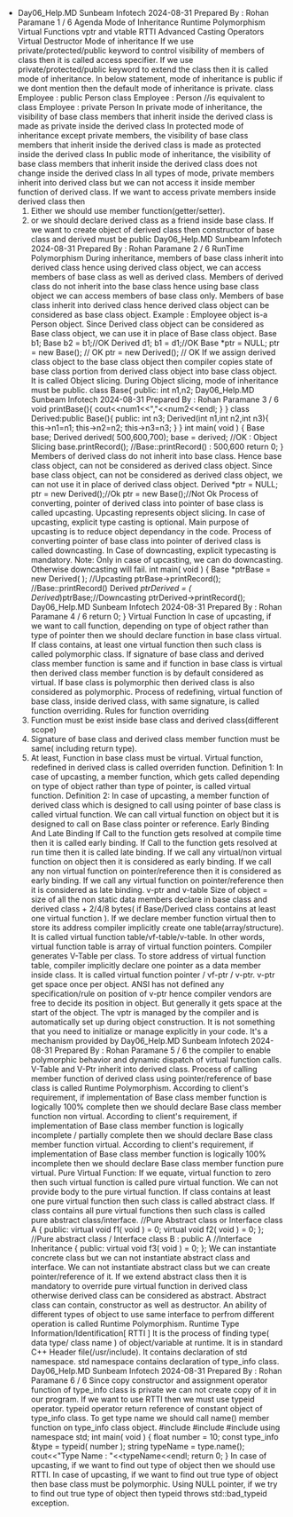 - Day06_Help.MD Sunbeam Infotech 2024-08-31
  Prepared By : Rohan Paramane 1 / 6
  Agenda
  Mode of Inheritance
  Runtime Polymorphism
  Virtual Functions
  vptr and vtable
  RTTI
  Advanced Casting Operators
  Virtual Destructor
  Mode of inheritance
  If we use private/protected/public keyword to control visibility of members of class then it is called
  access specifier.
  If we use private/protected/public keyword to extend the class then it is called mode of inheritance.
  In below statement, mode of inheritance is public if we dont mention then the default mode of
  inheritance is private.
  class Employee : public Person
  class Employee : Person
  //is equivalent to
  class Employee : private Person
  In private mode of inheritance, the visibility of base class members that inherit inside the derived class
  is made as private inside the derived class
  In protected mode of inheritance except private members, the visibility of base class members that
  inherit inside the derived class is made as protected inside the derived class
  In public mode of inheritance, the visibility of base class members that inherit inside the derived class
  does not change inside the derived class
  In all types of mode, private members inherit into derived class but we can not access it inside member
  function of derived class.
  If we want to access private members inside derived class then
  1. Either we should use member function(getter/setter).
  2. or we should declare derived class as a friend inside base class.
  If we want to create object of derived class then constructor of base class and derived must be public
  Day06_Help.MD Sunbeam Infotech 2024-08-31
  Prepared By : Rohan Paramane 2 / 6
  RunTime Polymorphism
  During inheritance, members of base class inherit into derived class hence using derived class object,
  we can access members of base class as well as derived class.
  Members of derived class do not inherit into the base class hence using base class object we can access
  members of base class only.
  Members of base class inherit into derived class hence derived class object can be considered as base
  class object.
  Example : Employee object is-a Person object.
  Since Derived class object can be considered as Base class object, we can use it in place of Base class
  object.
  Base b1;
  Base b2 = b1;//OK
  Derived d1;
  b1 = d1;//OK
  Base *ptr = NULL;
  ptr = new Base(); // OK
  ptr = new Derived(); // OK
  If we assign derived class object to the base class object then compiler copies state of base class
  portion from derived class object into base class object. It is called Object slicing.
  During Object slicing, mode of inheritance must be public.
  class Base{
  public:
  int n1,n2;
  Day06_Help.MD Sunbeam Infotech 2024-08-31
  Prepared By : Rohan Paramane 3 / 6
  void printBase(){
  cout<<num1<<","<<num2<<endl;
  }
  }
  class Derived:public Base(){
  public:
  int n3;
  Derived(int n1,int n2,int n3){
  this->n1=n1;
  this->n2=n2;
  this->n3=n3;
  }
  }
  int main( void )
  {
  Base base;
  Derived derived( 500,600,700);
  base = derived; //OK : Object Slicing
  base.printRecord(); //Base::printRecord() : 500,600
  return 0;
  }
  Members of derived class do not inherit into base class. Hence base class object, can not be considered
  as derived class object.
  Since base class object, can not be considered as derived class object, we can not use it in place of
  derived class object.
  Derived *ptr = NULL;
  ptr = new Derived();//Ok
  ptr = new Base();//Not Ok
  Process of converting, pointer of derived class into pointer of base class is called upcasting.
  Upcasting represents object slicing.
  In case of upcasting, explicit type casting is optional.
  Main purpose of upcasting is to reduce object dependancy in the code.
  Process of converting pointer of base class into pointer of derived class is called downcasting.
  In Case of downcasting, explicit typecasting is mandatory.
  Note: Only in case of upcasting, we can do downcasting. Otherwise downcasting will fail.
  int main( void )
  {
  Base *ptrBase = new Derived( ); //Upcasting
  ptrBase->printRecord(); //Base::printRecord()
  Derived *ptrDerived = ( Derived*)ptrBase;//Downcasting
  ptrDerived->printRecord();
  Day06_Help.MD Sunbeam Infotech 2024-08-31
  Prepared By : Rohan Paramane 4 / 6
  return 0;
  }
  Virtual Function
  In case of upcasting, if we want to call function, depending on type of object rather than type of pointer
  then we should declare function in base class virtual.
  If class contains, at least one virtual function then such class is called polymorphic class.
  If signature of base class and derived class member function is same and if function in base class is
  virtual then derived class member function is by default considered as virtual.
  If base class is polymorphic then derived class is also considered as polymorphic.
  Process of redefining, virtual function of base class, inside derived class, with same signature, is called
  function overriding.
  Rules for function overriding
  1. Function must be exist inside base class and derived class(different scope)
  2. Signature of base class and derived class member function must be same( including return type).
  3. At least, Function in base class must be virtual.
  Virtual function, redefined in derived class is called overriden function.
  Definition 1: In case of upcasting, a member function, which gets called depending on type of object
  rather than type of pointer, is called virtual function.
  Definition 2: In case of upcasting, a member function of derived class which is designed to call using
  pointer of base class is called virtual function.
  We can call virtual function on object but it is designed to call on Base class pointer or reference.
  Early Binding And Late Binding
  If Call to the function gets resolved at compile time then it is called early binding.
  If Call to the function gets resolved at run time then it is called late binding.
  If we call any virtual/non virtual function on object then it is considered as early binding.
  If we call any non virtual function on pointer/reference then it is considered as early binding.
  If we call any virtual function on pointer/reference then it is considered as late binding.
  v-ptr and v-table
  Size of object = size of all the non static data members declare in base class and derived class + 2/4/8
  bytes( if Base/Derived class contains at least one virtual function ).
  If we declare member function virtual then to store its address compiler implicitly create one
  table(array/structure). It is called virtual function table/vf-table/v-table.
  In other words, virtual function table is array of virtual function pointers.
  Compiler generates V-Table per class.
  To store address of virtual function table, compiler implicitly declare one pointer as a data member
  inside class. It is called virtual function pointer / vf-ptr / v-ptr.
  v-ptr get space once per object.
  ANSI has not defined any specification/rule on position of v-ptr hence compiler vendors are free to
  decide its position in object. But generally it gets space at the start of the object.
  The vptr is managed by the compiler and is automatically set up during object construction. It is not
  something that you need to initialize or manage explicitly in your code. It's a mechanism provided by
  Day06_Help.MD Sunbeam Infotech 2024-08-31
  Prepared By : Rohan Paramane 5 / 6
  the compiler to enable polymorphic behavior and dynamic dispatch of virtual function calls.
  V-Table and V-Ptr inherit into derived class.
  Process of calling member function of derived class using pointer/reference of base class is called
  Runtime Polymorphism.
  According to client's requirement, if implementation of Base class member function is logically 100%
  complete then we should declare Base class member function non virtual.
  According to client's requirement, if implementation of Base class member function is logically
  incomplete / partially complete then we should declare Base class member function virtual.
  According to client's requirement, if implementation of Base class member function is logically 100%
  incomplete then we should declare Base class member function pure virtual.
  Pure Virtual Function:
  If we equate, virtual function to zero then such virtual function is called pure virtual function.
  We can not provide body to the pure virtual function.
  If class contains at least one pure virtual function then such class is called abstract class.
  If class contains all pure virtual functions then such class is called pure abstract class/interface.
  //Pure Abstract class or Interface
  class A
  {
  public:
  virtual void f1( void ) = 0;
  virtual void f2( void ) = 0;
  };
  //Pure abstract class / Interface
  class B : public A
  //Interface Inheritance
  {
  public:
  virtual void f3( void ) = 0;
  };
  We can instantiate concrete class but we can not instantiate abstract class and interface.
  We can not instantiate abstract class but we can create pointer/reference of it.
  If we extend abstract class then it is mandatory to override pure virtual function in derived class
  otherwise derived class can be considered as abstract.
  Abstract class can contain, constructor as well as destructor.
  An ability of different types of object to use same interface to perfrom different operation is called
  Runtime Polymorphism.
  Runtime Type Information/Identification[ RTTI ]
  It is the process of finding type( data type/ class name ) of object/variable at runtime.
  It is in standard C++ Header file(/usr/include). It contains declaration of std namespace. std namespace
  contains declaration of type_info class.
  Day06_Help.MD Sunbeam Infotech 2024-08-31
  Prepared By : Rohan Paramane 6 / 6
  Since copy constructor and assignment operator function of type_info class is private we can not create
  copy of it in our program.
  If we want to use RTTI then we must use typeid operator.
  typeid operator return reference of constant object of type_info class.
  To get type name we should call name() member function on type_info class object.
  #include<iostream>
  #include<string>
  #include<typeinfo>
  using namespace std;
  int main( void )
  {
  float number = 10;
  const type_info &type = typeid( number );
  string typeName = type.name();
  cout<<"Type Name : "<<typeName<<endl;
  return 0;
  }
  In case of upcasting, if we want to find out type of object then we should use RTTI.
  In case of upcasting, if we want to find out true type of object then base class must be polymorphic.
  Using NULL pointer, if we try to find out true type of object then typeid throws std::bad_typeid
  exception.